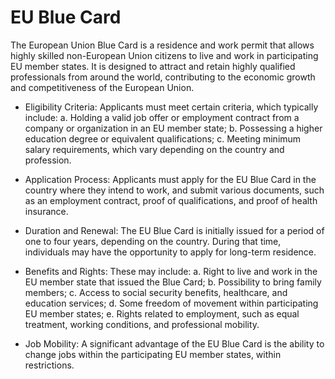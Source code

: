# EU Blue Card 

The European Union Blue Card is a residence and work permit that allows highly skilled non-European Union citizens to live and work in participating EU member states. It is designed to attract and retain highly qualified professionals from around the world, contributing to the economic growth and competitiveness of the European Union. 

* Eligibility Criteria: Applicants must meet certain criteria, which typically include: a. Holding a valid job offer or employment contract from a company or organization in an EU member state; b. Possessing a higher education degree or equivalent qualifications; c. Meeting minimum salary requirements, which vary depending on the country and profession.

* Application Process: Applicants must apply for the EU Blue Card in the country where they intend to work, and submit various documents, such as an employment contract, proof of qualifications, and proof of health insurance.

* Duration and Renewal: The EU Blue Card is initially issued for a period of one to four years, depending on the country. During that time, individuals may have the opportunity to apply for long-term residence.

* Benefits and Rights: These may include: a. Right to live and work in the EU member state that issued the Blue Card; b. Possibility to bring family members; c. Access to social security benefits, healthcare, and education services; d. Some freedom of movement within participating EU member states; e. Rights related to employment, such as equal treatment, working conditions, and professional mobility.

* Job Mobility: A significant advantage of the EU Blue Card is the ability to change jobs within the participating EU member states, within restrictions.
